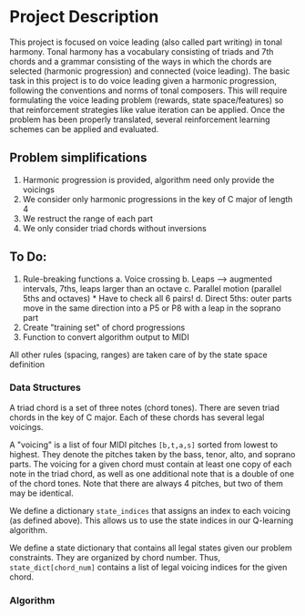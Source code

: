 # Project Description
This project is focused on voice leading (also called part writing) in tonal harmony. Tonal harmony has a vocabulary consisting of triads and 7th chords and a grammar consisting of the ways in which the chords are selected (harmonic progression) and connected (voice leading). The basic task in this project is to do voice leading given a harmonic progression, following the conventions and norms of tonal composers. This will require formulating the voice leading problem (rewards, state space/features) so that reinforcement strategies like value iteration can be applied. Once the problem has been properly translated, several reinforcement learning schemes can be applied and evaluated.

## Problem simplifications
1. Harmonic progression is provided, algorithm need only provide the voicings
2. We consider only harmonic progressions in the key of C major of length 4
3. We restruct the range of each part
4. We only consider triad chords without inversions

## To Do: 
1. Rule-breaking functions
    a. Voice crossing
    b. Leaps --> augmented intervals, 7ths, leaps larger than an octave
    c. Parallel motion (parallel 5ths and octaves)
        * Have to check all 6 pairs!
    d. Direct 5ths: outer parts move in the same direction into a P5 or P8 with a leap in the soprano part
2. Create "training set" of chord progressions
3. Function to convert algorithm output to MIDI

All other rules (spacing, ranges) are taken care of by the state space definition

### Data Structures
A triad chord is a set of three notes (chord tones). There are seven triad chords in the key of C major. Each of these chords has several legal voicings.  

A "voicing" is a list of four MIDI pitches `[b,t,a,s]` sorted from lowest to highest. They denote the pitches taken by the bass, tenor, alto, and soprano parts. The voicing for a given chord must contain at least one copy of each note in the triad chord, as well as one additional note that is a double of one of the chord tones. Note that there are always 4 pitches, but two of them may be identical. 

We define a dictionary `state_indices` that assigns an index to each voicing (as defined above). This allows us to use the state indices in our Q-learning algorithm.

We define a state dictionary that contains all legal states given our problem constraints. They are organized by chord number. Thus, `state_dict[chord_num]` contains a list of legal voicing indices for the given chord.

### Algorithm
